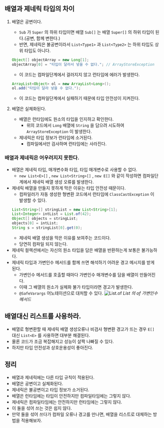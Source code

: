 ## 배열과 제네릭 타입의 차이
1. 배열은 공변이다.
   - `Sub` 가 `Super` 의 하위 타입이면 배열 `Sub[]` 는 배열 `Super[]` 의 하위 타입이 된다.(공변, 함께 변한다.)
   - 반면, 제네릭은 불공변이라서 `List<Type1>` 과 `List<Type2>` 는 하위 타입도 상위 타입도 아니다.
   ```java
   Object[] objectArray = new Long[1];
   objectArray[0] = "타입이 달라서 넣을 수 없다."; // ArrayStoreException
   ```
   - 이 코드는 컴파일단계에서 걸러지지 않고 런타임에 에러가 발생한다.
   
   ```java
   ArrayList<Object> ol = new ArrayList<Long>();
   ol.add("타입이 달라 넣을 수 없다.");
   ```
   - 이 코드는 컴파일단계에서 실패하기 때문에 타입 안전성이 지켜진다.

2. 배열은 실체화된다.
   - 배열은 런타임에도 원소의 타입을 인지하고 확인한다.
     - 위의 코드에서 `Long` 배열에 `String` 을 담으려 시도하여 `ArrayStoreException` 이 발생한다.
   - 제네릭은 타입 정보가 런타임에 소거된다.
     - 컴파일에서만 검사하며 런타임에는 사라진다.

### 배열과 제네릭은 어우러지지 못한다.
- 배열은 제네릭 타입, 매개변수화 타입, 타입 매개변수로 사용할 수 없다.
  - `new List<E>[]` , `new List<String>[]` , `new E[]` 와 같이 작성하면 컴파일단계에서 제네릭 배열 생성 오류를 발생한다.
- 제네릭 배열을 만들지 못하게 막은 이유는 타입 안전성 때문이다.
  - 컴파일러가 자동 생성한 형변환 코드에서 런타임에 `ClassCastException` 이 발생할 수 있다.
  ```java
  List<String>[] stringList = new List<String>[1];
  List<Integer> intList = List.of(42);
  Object[] objects = stringList;
  objects[0] = intList;
  String s = stringList[0].get(0);
  ```
  - 제네릭 배열 생성을 막은 이유를 보여주는 코드이다.
  - 당연히 컴파일 되지 않는다.
- 제네릭 컬렉션에서는 자신의 원소 타입을 담은 배열을 반환하는게 보통은 불가능하다.
- 제네릭 타입과 가변인수 메서드를 함께 쓰면 해석하기 어려운 경고 메시지를 받게 된다.
  - 가변인수 메서드를 호출할 때마다 가변인수 매개변수를 담을 배열이 만들어진다.
  - 이때 그 배열의 원소가 실체화 불가 타입이라면 경고가 발생한다.
  - `@SafeVarargs` 어노테이션으로 대처할 수 있다.
  ![List.of](https://github.com/Evil-Goblin/BookStudy/assets/74400861/74f87fd8-500b-4b99-8e1f-f296c1a28e1d)
  _List 의 of 가변인수 메서드_

## 배열대신 리스트를 사용하라.
- 배열로 형변환할 때 제네릭 배열 생성오류나 비검사 형변환 경고가 뜨는 경우 `E[]` 대신 `List<E>` 를 사용하면 대부분 해결된다.
- 물론 코드가 조금 복잡해지고 성능이 살짝 나빠질 수 있다.
- 하지만 타입 안전성과 상호운용성이 좋아진다.

## 정리
- 배열과 제네릭에는 다른 타입 규칙이 적용된다.
- 배열은 공변이고 실체화된다.
- 제네릭은 불공변이고 타입 정보가 소거된다.
- 배열은 런타임에는 타입이 안전하지만 컴파일타임에는 그렇지 않다.
- 제네릭은 컴파일타임에는 안전하지만 런타임에는 그렇지 않다.
- 이 둘을 섞어 쓰는 것은 쉽지 않다.
- 만약 둘을 섞어 쓰다가 컴파일 오류나 경고를 만나면, 배열을 리스트로 대체하는 방법을 적용해보자.
